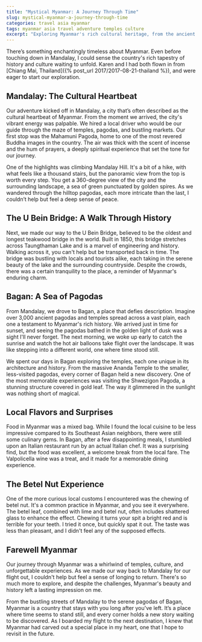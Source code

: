 ```yaml
---
title: "Mystical Myanmar: A Journey Through Time"
slug: mystical-myanmar-a-journey-through-time
categories: travel asia myanmar
tags: myanmar asia travel adventure temples culture
excerpt: "Exploring Myanmar's rich cultural heritage, from the ancient pagodas of Bagan to the bustling streets of Mandalay, this journey is a dive into the heart of Southeast Asia's hidden gem."
---
```


There’s something enchantingly timeless about Myanmar. Even before touching down in Mandalay, I could sense the country's rich tapestry of history and culture waiting to unfold. Karen and I had both flown in from [Chiang Mai, Thailand]({% post_url 2017/2017-08-21-thailand %}), and were eager to start our exploration.

## Mandalay: The Cultural Heartbeat

Our adventure kicked off in Mandalay, a city that’s often described as the cultural heartbeat of Myanmar. From the moment we arrived, the city's vibrant energy was palpable. We hired a local driver who would be our guide through the maze of temples, pagodas, and bustling markets. Our first stop was the Mahamuni Pagoda, home to one of the most revered Buddha images in the country. The air was thick with the scent of incense and the hum of prayers, a deeply spiritual experience that set the tone for our journey.

One of the highlights was climbing Mandalay Hill. It's a bit of a hike, with what feels like a thousand stairs, but the panoramic view from the top is worth every step. You get a 360-degree view of the city and the surrounding landscape, a sea of green punctuated by golden spires. As we wandered through the hilltop pagodas, each more intricate than the last, I couldn’t help but feel a deep sense of peace.

## The U Bein Bridge: A Walk Through History

Next, we made our way to the U Bein Bridge, believed to be the oldest and longest teakwood bridge in the world. Built in 1850, this bridge stretches across Taungthaman Lake and is a marvel of engineering and history. Walking across it, you can't help but be transported back in time. The bridge was bustling with locals and tourists alike, each taking in the serene beauty of the lake and the surrounding countryside. Despite the crowds, there was a certain tranquility to the place, a reminder of Myanmar's enduring charm.

## Bagan: A Sea of Pagodas

From Mandalay, we drove to Bagan, a place that defies description. Imagine over 3,000 ancient pagodas and temples spread across a vast plain, each one a testament to Myanmar's rich history. We arrived just in time for sunset, and seeing the pagodas bathed in the golden light of dusk was a sight I'll never forget. The next morning, we woke up early to catch the sunrise and watch the hot air balloons take flight over the landscape. It was like stepping into a different world, one where time stood still.

We spent our days in Bagan exploring the temples, each one unique in its architecture and history. From the massive Ananda Temple to the smaller, less-visited pagodas, every corner of Bagan held a new discovery. One of the most memorable experiences was visiting the Shwezigon Pagoda, a stunning structure covered in gold leaf. The way it glimmered in the sunlight was nothing short of magical.

## Local Flavors and Surprises

Food in Myanmar was a mixed bag. While I found the local cuisine to be less impressive compared to its Southeast Asian neighbors, there were still some culinary gems. In Bagan, after a few disappointing meals, I stumbled upon an Italian restaurant run by an actual Italian chef. It was a surprising find, but the food was excellent, a welcome break from the local fare. The Valpolicella wine was a treat, and it made for a memorable dining experience.

## The Betel Nut Experience

One of the more curious local customs I encountered was the chewing of betel nut. It's a common practice in Myanmar, and you see it everywhere. The betel leaf, combined with lime and betel nut, often includes shattered glass to enhance the effect. Chewing it turns your spit a bright red and is terrible for your teeth. I tried it once, but quickly spat it out. The taste was less than pleasant, and I didn't feel any of the supposed effects.

## Farewell Myanmar

Our journey through Myanmar was a whirlwind of temples, culture, and unforgettable experiences. As we made our way back to Mandalay for our flight out, I couldn't help but feel a sense of longing to return. There's so much more to explore, and despite the challenges, Myanmar's beauty and history left a lasting impression on me.

From the bustling streets of Mandalay to the serene pagodas of Bagan, Myanmar is a country that stays with you long after you've left. It’s a place where time seems to stand still, and every corner holds a new story waiting to be discovered. As I boarded my flight to the next destination, I knew that Myanmar had carved out a special place in my heart, one that I hope to revisit in the future.

